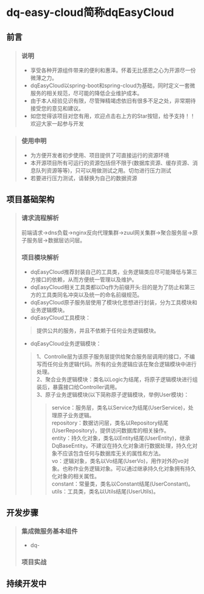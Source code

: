 # dq-easy-cloud简称dqEasyCloud
## 前言
> ### 说明
> * 享受各种开源组件带来的便利和惠泽。怀着无比感恩之心为开源尽一份微薄之力。<br/>
> * dqEasyCloud以spring-boot和spring-cloud为基础，同时定义一套微服务的相关规范，尽可能的降低企业维护成本。<br/>
> * 由于本人经验见识有限，尽管殚精竭虑依旧有很多不足之处，非常期待接受您的意见和建议。<br/>
> * 如您觉得该项目对您有用，欢迎点击右上方的Star按钮，给予支持！！欢迎大家一起参与开发<br/>

> ### 使用申明
> * 为方便开发者初步使用、项目提供了可直接运行的资源环境<br/>
> * 本开源项目所有可运行的资源包括但不限于(数据库资源、缓存资源、消息队列资源等等)，只可以用做测试之用。切勿进行压力测试<br/>
> * 若要进行压力测试，请替换为自己的数据资源<br/>

## 项目基础架构
> ### 请求流程解析
> 前端请求->dns负载->nginx反向代理集群->zuul网关集群->聚合服务层->原子服务层->数据层访问层。<br/>
> ### 项目模块解析
> * dqEasyCloud推荐封装自己的工具类，业务逻辑类应尽可能降低与第三方接口的依赖，从而方便统一管理以及维护。<br/>
> * dqEasyCloud相关工具类都以Dq作为前缀开头:目的是为了防止和第三方的工具类同名冲突以及统一的命名前缀规范。<br/>
> * dqEasyCloud原子服务层使用了模块化思想进行封装，分为工具模块和业务逻辑模块。
> * dqEasyCloud工具模块：
>> 提供公共的服务，并且不依赖于任何业务逻辑模块。<br/>
> * dqEasyCloud业务逻辑模块：
>> 1、Controlle层为该原子服务层提供给聚合服务层调用的接口，不编写而任何业务逻辑代码。所有的业务逻辑应该在聚合逻辑模块中进行处理。<br/>
>> 2、聚合业务逻辑模块：类名以Logic为结尾，将原子逻辑模块进行组装后，暴露接口给Controller调用。<br/>
>> 3、原子业务逻辑模块(以下简称原子逻辑模块，举例User模块)：<br/>
>>> service：服务层，类名以Service为结尾(UserService)，处理原子业务逻辑。<br/>
>>> repository：数据访问层，类名以Repository结尾(UserRepository)，提供访问数据库的相关操作。<br/>
>>> entity：持久化对象，类名以Entity结尾(UserEntity)，继承DqBaseEntity。不建议在持久化对象进行数据处理，持久化对象不应该包含任何与数据库无关的属性和方法。<br/>
>>> vo：逻辑对象，类名以Vo结尾(UserVo)，用作对外的vo对象。也称作业务逻辑对象。可以通过继承持久化对象拥有持久化对象的相关属性。<br/>
>>> constant：常量类，类名以Constant结尾(UserConstant)。<br/>
>>> utils：工具类，类名以Utils结尾(UserUtils)。<br/>



## 开发步骤
> ### 集成微服务基本组件
> * dq-
> ### 项目实战
## 持续开发中
